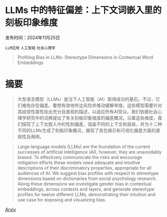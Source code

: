 # LLMs 中的特征偏差：上下文词嵌入里的刻板印象维度

发布时间：2024年11月25日

`LLM应用` `人工智能` `社会心理学`

> Profiling Bias in LLMs: Stereotype Dimensions in Contextual Word Embeddings

# 摘要

> 大型语言模型（LLMs）是当下人工智能（AI）取得成功的基石，不过，它们难免存在偏差。要想有效地传达风险并推动缓解举措，这些模型需要针对其歧视性属性给出充分且直观的描述，以适应所有AI受众。我们依据社会心理学研究中的词典提出了有关刻板印象维度的偏差概况。沿着这些维度，我们探究了上下文嵌入中的性别偏差，涵盖不同的上下文和层级，并为十二种不同的LLMs生成了刻板印象概况，展现了其在揭示和可视化偏差方面的直观性及用例。

> Large language models (LLMs) are the foundation of the current successes of artificial intelligence (AI), however, they are unavoidably biased. To effectively communicate the risks and encourage mitigation efforts these models need adequate and intuitive descriptions of their discriminatory properties, appropriate for all audiences of AI. We suggest bias profiles with respect to stereotype dimensions based on dictionaries from social psychology research. Along these dimensions we investigate gender bias in contextual embeddings, across contexts and layers, and generate stereotype profiles for twelve different LLMs, demonstrating their intuition and use case for exposing and visualizing bias.

[Arxiv](https://arxiv.org/abs/2411.16527)
